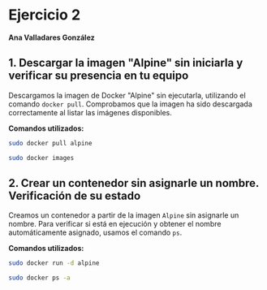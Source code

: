 # Ejercicio 2  
**Ana Valladares González**

## 1. Descargar la imagen "Alpine" sin iniciarla y verificar su presencia en tu equipo  
Descargamos la imagen de Docker "Alpine" sin ejecutarla, utilizando el comando `docker pull`. Comprobamos que la imagen ha sido descargada correctamente al listar las imágenes disponibles.

**Comandos utilizados:**  
```bash
sudo docker pull alpine
```
```bash
sudo docker images
```

## 2. Crear un contenedor sin asignarle un nombre. Verificación de su estado
Creamos un contenedor a partir de la imagen `Alpine` sin asignarle un nombre. Para verificar si está en ejecución y obtener el nombre automáticamente asignado, usamos el comando `ps`.

**Comandos utilizados:**
```bash
sudo docker run -d alpine
```
```bash
sudo docker ps -a
```